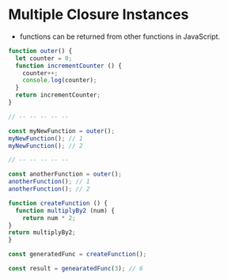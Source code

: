 
# Multiple Closure Instances

- functions can be returned from other functions in JavaScript.
```js
function outer() {
  let counter = 0;
  function incrementCounter () {
    counter++;
    console.log(counter);
  }
  return incrementCounter;
}

// -- -- -- -- --

const myNewFunction = outer();
myNewFunction(); // 1
myNewFunction(); // 2

// -- -- -- -- --

const anotherFunction = outer();
anotherFunction(); // 1
anotherFunction(); // 2
```


```js
function createFunction () {
  function multiplyBy2 (num) {
    return num * 2;
}
return multiplyBy2;
}

const generatedFunc = createFunction();

const result = genearatedFunc(3); // 6
```
